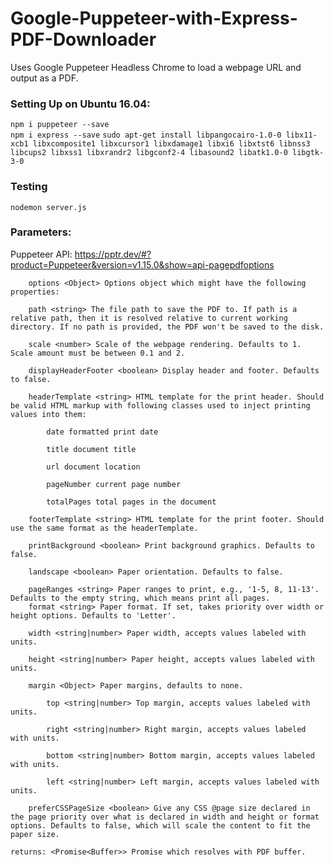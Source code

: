 # Google-Puppeteer-with-Express-PDF-Downloader

Uses Google Puppeteer Headless Chrome to load a webpage URL and output as a PDF.

### Setting Up on Ubuntu 16.04:

`npm i puppeteer --save`        
`npm i express --save`
`sudo apt-get install libpangocairo-1.0-0 libx11-xcb1 libxcomposite1 libxcursor1 libxdamage1 libxi6 libxtst6 libnss3 libcups2 libxss1 libxrandr2 libgconf2-4 libasound2 libatk1.0-0 libgtk-3-0`

### Testing

`nodemon server.js`        

### Parameters: 

Puppeteer API: https://pptr.dev/#?product=Puppeteer&version=v1.15.0&show=api-pagepdfoptions

        options <Object> Options object which might have the following properties:
        
        path <string> The file path to save the PDF to. If path is a relative path, then it is resolved relative to current working directory. If no path is provided, the PDF won't be saved to the disk.
        
        scale <number> Scale of the webpage rendering. Defaults to 1. Scale amount must be between 0.1 and 2.
        
        displayHeaderFooter <boolean> Display header and footer. Defaults to false.
        
        headerTemplate <string> HTML template for the print header. Should be valid HTML markup with following classes used to inject printing values into them:
        
            date formatted print date
            
            title document title
            
            url document location
            
            pageNumber current page number
            
            totalPages total pages in the document
            
        footerTemplate <string> HTML template for the print footer. Should use the same format as the headerTemplate.
        
        printBackground <boolean> Print background graphics. Defaults to false.
        
        landscape <boolean> Paper orientation. Defaults to false.
        
        pageRanges <string> Paper ranges to print, e.g., '1-5, 8, 11-13'. Defaults to the empty string, which means print all pages.
        format <string> Paper format. If set, takes priority over width or height options. Defaults to 'Letter'.
        
        width <string|number> Paper width, accepts values labeled with units.
        
        height <string|number> Paper height, accepts values labeled with units.
        
        margin <Object> Paper margins, defaults to none.
        
            top <string|number> Top margin, accepts values labeled with units.
            
            right <string|number> Right margin, accepts values labeled with units.
            
            bottom <string|number> Bottom margin, accepts values labeled with units.
            
            left <string|number> Left margin, accepts values labeled with units.
            
        preferCSSPageSize <boolean> Give any CSS @page size declared in the page priority over what is declared in width and height or format options. Defaults to false, which will scale the content to fit the paper size.
        
    returns: <Promise<Buffer>> Promise which resolves with PDF buffer.
